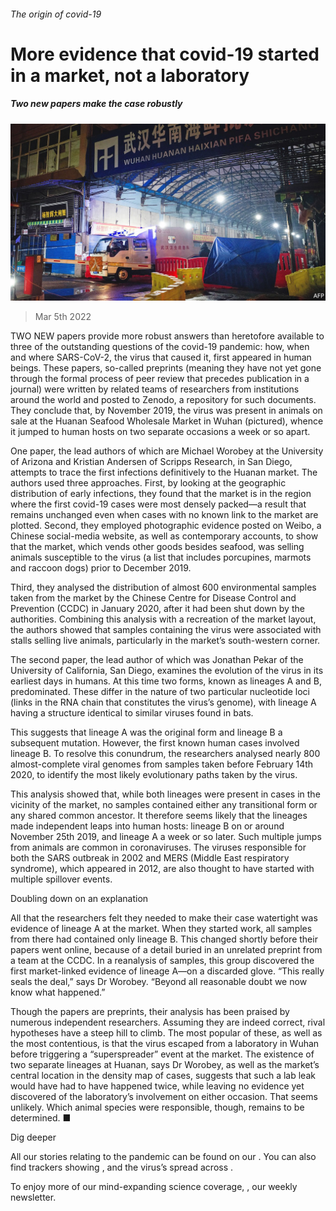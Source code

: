 ###### The origin of covid-19

# More evidence that covid-19 started in a market, not a laboratory 

##### Two new papers make the case robustly 

![image](images/20220305_stp004.jpg) 

> Mar 5th 2022 

TWO NEW papers provide more robust answers than heretofore available to three of the outstanding questions of the covid-19 pandemic: how, when and where SARS-CoV-2, the virus that caused it, first appeared in human beings. These papers, so-called preprints (meaning they have not yet gone through the formal process of peer review that precedes publication in a journal) were written by related teams of researchers from institutions around the world and posted to Zenodo, a repository for such documents. They conclude that, by November 2019, the virus was present in animals on sale at the Huanan Seafood Wholesale Market in Wuhan (pictured), whence it jumped to human hosts on two separate occasions a week or so apart.

One paper, the lead authors of which are Michael Worobey at the University of Arizona and Kristian Andersen of Scripps Research, in San Diego, attempts to trace the first infections definitively to the Huanan market. The authors used three approaches. First, by looking at the geographic distribution of early infections, they found that the market is in the region where the first covid-19 cases were most densely packed—a result that remains unchanged even when cases with no known link to the market are plotted. Second, they employed photographic evidence posted on Weibo, a Chinese social-media website, as well as contemporary accounts, to show that the market, which vends other goods besides seafood, was selling animals susceptible to the virus (a list that includes porcupines, marmots and raccoon dogs) prior to December 2019.


Third, they analysed the distribution of almost 600 environmental samples taken from the market by the Chinese Centre for Disease Control and Prevention (CCDC) in January 2020, after it had been shut down by the authorities. Combining this analysis with a recreation of the market layout, the authors showed that samples containing the virus were associated with stalls selling live animals, particularly in the market’s south-western corner.

The second paper, the lead author of which was Jonathan Pekar of the University of California, San Diego, examines the evolution of the virus in its earliest days in humans. At this time two forms, known as lineages A and B, predominated. These differ in the nature of two particular nucleotide loci (links in the RNA chain that constitutes the virus’s genome), with lineage A having a structure identical to similar viruses found in bats.

This suggests that lineage A was the original form and lineage B a subsequent mutation. However, the first known human cases involved lineage B. To resolve this conundrum, the researchers analysed nearly 800 almost-complete viral genomes from samples taken before February 14th 2020, to identify the most likely evolutionary paths taken by the virus.

This analysis showed that, while both lineages were present in cases in the vicinity of the market, no samples contained either any transitional form or any shared common ancestor. It therefore seems likely that the lineages made independent leaps into human hosts: lineage B on or around November 25th 2019, and lineage A a week or so later. Such multiple jumps from animals are common in coronaviruses. The viruses responsible for both the SARS outbreak in 2002 and MERS (Middle East respiratory syndrome), which appeared in 2012, are also thought to have started with multiple spillover events.

Doubling down on an explanation

All that the researchers felt they needed to make their case watertight was evidence of lineage A at the market. When they started work, all samples from there had contained only lineage B. This changed shortly before their papers went online, because of a detail buried in an unrelated preprint from a team at the CCDC. In a reanalysis of samples, this group discovered the first market-linked evidence of lineage A—on a discarded glove. “This really seals the deal,” says Dr Worobey. “Beyond all reasonable doubt we now know what happened.”

Though the papers are preprints, their analysis has been praised by numerous independent researchers. Assuming they are indeed correct, rival hypotheses have a steep hill to climb. The most popular of these, as well as the most contentious, is that the virus escaped from a laboratory in Wuhan before triggering a “superspreader” event at the market. The existence of two separate lineages at Huanan, says Dr Worobey, as well as the market’s central location in the density map of cases, suggests that such a lab leak would have had to have happened twice, while leaving no evidence yet discovered of the laboratory’s involvement on either occasion. That seems unlikely. Which animal species were responsible, though, remains to be determined. ■

Dig deeper

All our stories relating to the pandemic can be found on our . You can also find trackers showing ,  and the virus’s spread across .

To enjoy more of our mind-expanding science coverage, , our weekly newsletter.

